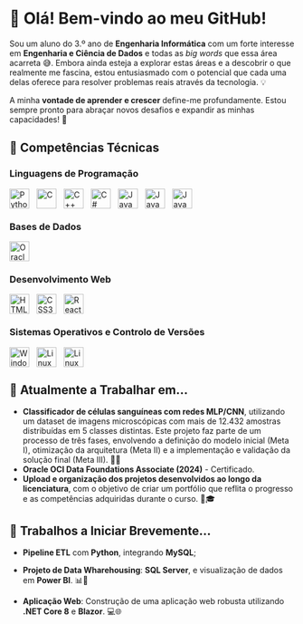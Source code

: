 # 👋 Olá! Bem-vindo ao meu GitHub!

Sou um aluno do 3.º ano de **Engenharia Informática** com um forte interesse em **Engenharia e Ciência de Dados** e todas as *big words* que essa área acarreta 😅. Embora ainda esteja a explorar estas áreas e a descobrir o que realmente me fascina, estou entusiasmado com o potencial que cada uma delas oferece para resolver problemas reais através da tecnologia. 💡
<!--
Atualmente, estou à procura de um **estágio profissional** 💼 onde possa aplicar os conhecimentos que adquiri durante o meu curso e, simultaneamente, desenvolver novas competências. O meu objetivo é crescer como profissional, contribuindo para projetos impactantes e desafiadores, enquanto continuo a aprender sobre as várias possibilidades que estas áreas oferecem. -->

A minha **vontade de aprender e crescer** define-me profundamente. Estou sempre pronto para abraçar novos desafios e expandir as minhas capacidades! 🚀

## 🔧 Competências Técnicas

### Linguagens de Programação
<img align="left" alt="Python" width="35px" style="padding-right:10px;" src="https://cdn.jsdelivr.net/gh/devicons/devicon@latest/icons/python/python-original.svg"/>
<img align="left" alt="C" width="35px" style="padding-right:10px;" src="https://cdn.jsdelivr.net/gh/devicons/devicon@latest/icons/c/c-original.svg"/>
<img align="left" alt="C++" width="35px" style="padding-right:10px;" src="https://cdn.jsdelivr.net/gh/devicons/devicon@latest/icons/cplusplus/cplusplus-original.svg"/>
<img align="left" alt="C#" width="35px" style="padding-right:10px;" src="https://cdn.jsdelivr.net/gh/devicons/devicon@latest/icons/csharp/csharp-original.svg"/>
<img align="left" alt="Java" width="35px" style="padding-right:10px;" src="https://cdn.jsdelivr.net/gh/devicons/devicon@latest/icons/java/java-original.svg"/>
<img align="left" alt="JavaScript" width="35px" style="padding-right:10px;" src="https://cdn.jsdelivr.net/gh/devicons/devicon@latest/icons/javascript/javascript-plain.svg"/>
<img align="left" alt="JavaScript" width="35px" style="padding-right:10px;" src="https://cdn.jsdelivr.net/gh/devicons/devicon@latest/icons/matlab/matlab-original.svg" />

<br><br>

### Bases de Dados
<img align="left" alt="Oracle" width="35px" style="padding-right:10px;" src="https://cdn.jsdelivr.net/gh/devicons/devicon/icons/oracle/oracle-original.svg"/>
<!--<img align="left" alt="SQLServer" width="35px" style="padding-right:10px;" src="https://cdn.jsdelivr.net/gh/devicons/devicon@latest/icons/microsoftsqlserver/microsoftsqlserver-original.svg"/>
<img align="left" alt="MySQL" width="35px" style="padding-right:10px;" src="https://cdn.jsdelivr.net/gh/devicons/devicon@latest/icons/mysql/mysql-original.svg"/>-->
<!--
<img align="left" alt="SQLServer" width="30px" style="padding-right:10px;" src="https://cdn.jsdelivr.net/gh/devicons/devicon@latest/icons/microsoftsqlserver/microsoftsqlserver-original-wordmark.svg"/>
<img align="left" alt="MySQL" width="30px" style="padding-right:10px;" src="https://cdn.jsdelivr.net/gh/devicons/devicon@latest/icons/mysql/mysql-original-wordmark.svg"/>
-->
<br><br>

### Desenvolvimento Web
<img align="left" alt="HTML5" width="35px" style="padding-right:10px;" src="https://cdn.jsdelivr.net/gh/devicons/devicon@latest/icons/html5/html5-original.svg" />
<img align="left" alt="CSS3" width="35px" style="padding-right:10px;" src="https://cdn.jsdelivr.net/gh/devicons/devicon@latest/icons/css3/css3-original.svg" />
<img align="left" alt="React" width="35px" style="padding-right:10px;" src="https://cdn.jsdelivr.net/gh/devicons/devicon@latest/icons/react/react-original.svg"/>
<!--<img align="left" alt="Blazor" width="35px" style="padding-right:10px;" src="https://cdn.jsdelivr.net/gh/devicons/devicon@latest/icons/blazor/blazor-original.svg" />
<img align="left" alt="dot-Net" width="35px" style="padding-right:10px;" src="https://cdn.jsdelivr.net/gh/devicons/devicon@latest/icons/dotnetcore/dotnetcore-original.svg" />-->
<br><br>
<!--
![HTML5](https://img.shields.io/badge/-HTML5-E34F26?style=flat-square&logo=html5&logoColor=white)
![CSS3](https://img.shields.io/badge/-CSS3-1572B6?style=flat-square&logo=css3&logoColor=white)

        
-->
### IDEs e Ferramentas de Desenvolvimento
<img align="left" alt="Visual Studio 2022" width="35px" style="padding-right:10px;" src="https://cdn.jsdelivr.net/gh/devicons/devicon@latest/icons/visualstudio/visualstudio-original.svg" />
<img align="left" alt="VS Code" width="35px" style="padding-right:10px;" src="https://cdn.jsdelivr.net/gh/devicons/devicon@latest/icons/vscode/vscode-original.svg" />
<img align="left" alt="CLion" width="35px" style="padding-right:10px;" src="https://cdn.jsdelivr.net/gh/devicons/devicon@latest/icons/clion/clion-original.svg" />
<img align="left" alt="SQL Developer" width="35px" style="padding-right:10px;" src="https://cdn.jsdelivr.net/gh/devicons/devicon@latest/icons/sqldeveloper/sqldeveloper-original.svg" />
<img align="left" alt="MATLAB" width="35px" style="padding-right:10px;" src="https://cdn.jsdelivr.net/gh/devicons/devicon@latest/icons/matlab/matlab-original.svg" />
<br><br>
<!--
<img align="left" alt="NetBeans" width="30px" style="padding-right:10px;" src="https://cdn.jsdelivr.net/gh/devicons/devicon/icons/apache/apache-original.svg"/>
-->

### Sistemas Operativos e Controlo de Versões
<img align="left" alt="Windows" width="35px" style="padding-right:10px;" src="https://cdn.jsdelivr.net/gh/devicons/devicon@latest/icons/windows11/windows11-original.svg" />
<img align="left" alt="Linux" width="35px" style="padding-right:10px;" src="https://cdn.jsdelivr.net/gh/devicons/devicon@latest/icons/linux/linux-original.svg" />
<img align="left" alt="Linux" width="35px" style="padding-right:10px;" src="https://cdn.jsdelivr.net/gh/devicons/devicon@latest/icons/git/git-original.svg" />
<br><br>


## 🔧 Atualmente a Trabalhar em...
- **Classificador de células sanguíneas com redes MLP/CNN**, utilizando um dataset de imagens microscópicas com mais de 12.432 amostras distribuídas em 5 classes distintas. Este projeto faz parte de um processo de três fases, envolvendo a definição do modelo inicial (Meta I), otimização da arquitetura (Meta II) e a implementação e validação da solução final (Meta III). 🧠🔬
- **Oracle OCI Data Foundations Associate (2024)** - Certificado. 
- **Upload e organização dos projetos desenvolvidos ao longo da licenciatura**, com o objetivo de criar um portfólio que reflita o progresso e as competências adquiridas durante o curso. 📂🎓

## 🔧 Trabalhos a Iniciar Brevemente...
-  **Pipeline ETL** com **Python**, integrando **MySQL**;
-  **Projeto de Data Wharehousing**: **SQL Server**, e visualização de dados em **Power BI**. 📊🔄
  
- **Aplicação Web**: Construção de uma aplicação web robusta utilizando **.NET Core 8** e **Blazor**. 💻🌐








